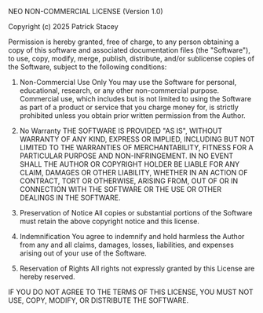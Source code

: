 NEO NON-COMMERCIAL LICENSE (Version 1.0)

Copyright (c) 2025 Patrick Stacey

Permission is hereby granted, free of charge, to any person obtaining a copy 
of this software and associated documentation files (the "Software"), to use, 
copy, modify, merge, publish, distribute, and/or sublicense copies of the 
Software, subject to the following conditions:

1. Non-Commercial Use Only
   You may use the Software for personal, educational, research, or any 
   other non-commercial purpose. Commercial use, which includes but is 
   not limited to using the Software as part of a product or service 
   that you charge money for, is strictly prohibited unless you obtain 
   prior written permission from the Author.

2. No Warranty
   THE SOFTWARE IS PROVIDED "AS IS", WITHOUT WARRANTY OF ANY KIND, 
   EXPRESS OR IMPLIED, INCLUDING BUT NOT LIMITED TO THE WARRANTIES 
   OF MERCHANTABILITY, FITNESS FOR A PARTICULAR PURPOSE AND 
   NON-INFRINGEMENT. IN NO EVENT SHALL THE AUTHOR OR COPYRIGHT HOLDER 
   BE LIABLE FOR ANY CLAIM, DAMAGES OR OTHER LIABILITY, WHETHER IN 
   AN ACTION OF CONTRACT, TORT OR OTHERWISE, ARISING FROM, OUT OF OR 
   IN CONNECTION WITH THE SOFTWARE OR THE USE OR OTHER DEALINGS IN 
   THE SOFTWARE.

3. Preservation of Notice
   All copies or substantial portions of the Software must retain 
   the above copyright notice and this license.

4. Indemnification
   You agree to indemnify and hold harmless the Author from any and 
   all claims, damages, losses, liabilities, and expenses arising 
   out of your use of the Software.

5. Reservation of Rights
   All rights not expressly granted by this License are hereby reserved.

IF YOU DO NOT AGREE TO THE TERMS OF THIS LICENSE, YOU MUST NOT USE, COPY, 
MODIFY, OR DISTRIBUTE THE SOFTWARE.
